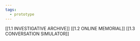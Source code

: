 ```yaml
---
tags:
  - prototype
---
```


[[1.1 INVESTIGATIVE ARCHIVE]] 
[[1.2 ONLINE MEMORIAL]] 
[[1.3 CONVERSATION SIMULATOR]]